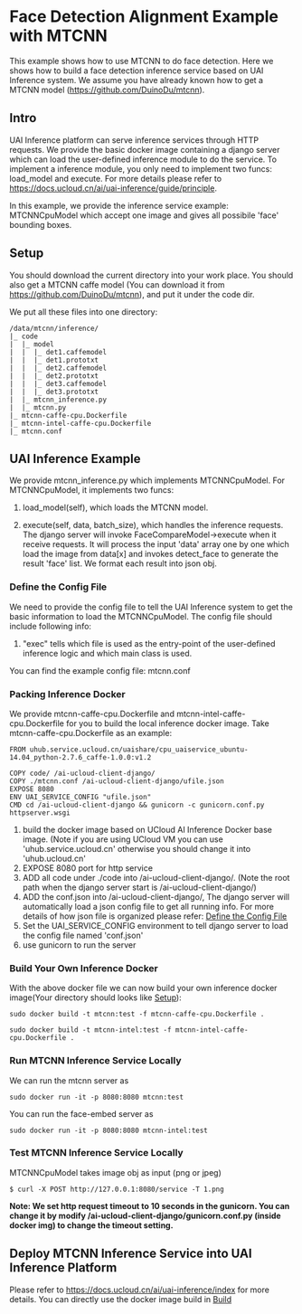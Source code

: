 # Face Detection Alignment Example with MTCNN
This example shows how to use MTCNN to do face detection. Here we shows how to build a face detection inference service based on UAI Inference system. We assume you have already known how to get a MTCNN model (https://github.com/DuinoDu/mtcnn). 

## Intro
UAI Inference platform can serve inference services through HTTP requests. We provide the basic docker image containing a django server which can load the user-defined inference module to do the service. To implement a inference module, you only need to implement two funcs: load\_model and execute. For more details please refer to https://docs.ucloud.cn/ai/uai-inference/guide/principle.

In this example, we provide the inference service example: MTCNNCpuModel which accept one image and gives all possibile 'face' bounding boxes.

## Setup
You should download the current directory into your work place. You should also get a MTCNN caffe model (You can download it from https://github.com/DuinoDu/mtcnn), and put it under the code dir.

We put all these files into one directory:

	/data/mtcnn/inference/
	|_ code
	|  |_ model
	|  |  |_ det1.caffemodel
	|  |  |_ det1.prototxt
	|  |  |_ det2.caffemodel
	|  |  |_ det2.prototxt
	|  |  |_ det3.caffemodel
	|  |  |_ det3.prototxt
	|  |_ mtcnn_inference.py
	|  |_ mtcnn.py
	|_ mtcnn-caffe-cpu.Dockerfile
	|_ mtcnn-intel-caffe-cpu.Dockerfile
	|_ mtcnn.conf

## UAI Inference Example
We provide mtcnn\_inference.py which implements MTCNNCpuModel. For MTCNNCpuModel, it implements two funcs:

1. load\_model(self), which loads the MTCNN model. 

2. execute(self, data, batch_size), which handles the inference requests. The django server will invoke FaceCompareModel->execute when it receive requests. It will process the input 'data' array one by one which load the image from data[x] and invokes detect\_face to generate the result 'face' list. We format each result into json obj.

### Define the Config File
We need to provide the config file to tell the UAI Inference system to get the basic information to load the MTCNNCpuModel. The config file should include following info:

1. "exec" tells which file is used as the entry-point of the user-defined inference logic and which main class is used. 

You can find the example config file: mtcnn.conf

### Packing Inference Docker
We provide mtcnn-caffe-cpu.Dockerfile and mtcnn-intel-caffe-cpu.Dockerfile  for you to build the local inference docker image. Take mtcnn-caffe-cpu.Dockerfile as an example:

	FROM uhub.service.ucloud.cn/uaishare/cpu_uaiservice_ubuntu-14.04_python-2.7.6_caffe-1.0.0:v1.2

	COPY code/ /ai-ucloud-client-django/
	COPY ./mtcnn.conf /ai-ucloud-client-django/ufile.json
	EXPOSE 8080
	ENV UAI_SERVICE_CONFIG "ufile.json"
	CMD cd /ai-ucloud-client-django && gunicorn -c gunicorn.conf.py httpserver.wsgi

1. build the docker image based on UCloud AI Inference Docker base image. (Note if you are using UCloud VM you can use 'uhub.service.ucloud.cn' otherwise you should change it into 'uhub.ucloud.cn'
2. EXPOSE 8080 port for http service
3. ADD all code under ./code into /ai-ucloud-client-django/. (Note the root path when the django server start is /ai-ucloud-client-django/)
4. ADD the conf.json into /ai-ucloud-client-django/, The django server will automatically load a json config file to get all running info. For more details of how json file is organized please refer: [Define the Config File](#define-the-config-file)
5. Set the UAI_SERVICE_CONFIG environment to tell django server to load the config file named 'conf.json'
6. use gunicorn to run the server

### Build Your Own Inference Docker
With the above docker file we can now build your own inference docker image(Your directory should looks like [Setup](#setup)):

    sudo docker build -t mtcnn:test -f mtcnn-caffe-cpu.Dockerfile .

    sudo docker build -t mtcnn-intel:test -f mtcnn-intel-caffe-cpu.Dockerfile .


### Run MTCNN Inference Service Locally
We can run the mtcnn server as

    sudo docker run -it -p 8080:8080 mtcnn:test

You can run the face-embed server as 

    sudo docker run -it -p 8080:8080 mtcnn-intel:test


### Test MTCNN Inference Service Locally
MTCNNCpuModel takes image obj as input (png or jpeg)

	$ curl -X POST http://127.0.0.1:8080/service -T 1.png

**Note: We set http request timeout to 10 seconds in the gunicorn. You can change it by modify /ai-ucloud-client-django/gunicorn.conf.py (inside docker img) to change the timeout setting.**

## Deploy MTCNN Inference Service into UAI Inference Platform
Please refer to https://docs.ucloud.cn/ai/uai-inference/index for more details. You can directly use the docker image build in [Build](#build-your-own-inference-docker)